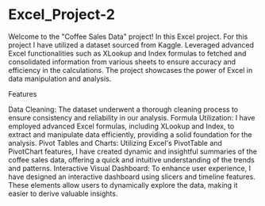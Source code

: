 # Excel_Project-2
Welcome to the "Coffee Sales Data" project! In this Excel project.
For this project I have utilized a dataset sourced from Kaggle.
Leveraged advanced Excel functionalities such as XLookup and Index formulas to fetched and consolidated information from various sheets to ensure accuracy and efficiency in the calculations. 
The project showcases the power of Excel in data manipulation and analysis.

Features

Data Cleaning: The dataset underwent a thorough cleaning process to ensure consistency and reliability in our analysis.
Formula Utilization: I have employed advanced Excel formulas, including XLookup and Index, to extract and manipulate data efficiently, providing a solid foundation for the analysis.
Pivot Tables and Charts: Utilizing Excel's PivotTable and PivotChart features, I have created dynamic and insightful summaries of the coffee sales data, offering a quick and intuitive understanding of the trends and patterns.
Interactive Visual Dashboard: To enhance user experience, I have designed an interactive dashboard using slicers and timeline features. These elements allow users to dynamically explore the data, making it easier to derive valuable insights.
